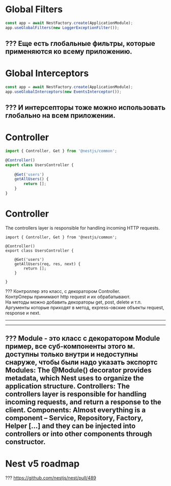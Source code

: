 
# Global Filters
```typescript
const app = await NestFactory.create(ApplicationModule);
app.useGlobalFilters(new LoggerExceptionFilter());
```
???
Еще есть глобальные фильтры, которые применяются ко всему приложению.
---

# Global Interceptors
```typescript
const app = await NestFactory.create(ApplicationModule);
app.useGlobalInterceptors(new EventsInterceptor());
```
???
И интерсепторы тоже можно использовать глобально на всем приложении.
---

# Controller
```typescript
import { Controller, Get } from '@nestjs/common';

@Controller()
export class UsersController {
	
	@Get('users')
	getAllUsers() {
		return [];
	}
}
```

# Controller
The controllers layer is responsible for handling incoming HTTP requests.
```
import { Controller, Get } from '@nestjs/common';

@Controller()
export class UsersController {
    
    @Get('users')
    getAllUsers(req, res, next) {
    	return [];
    }

}
```
???
Контроллер это класс, с декоратором Controller.  
КонтрОлеры принимают http request и их обрабатывают.  
На методы можно добавить декораторы get, post, delete и т.п.
Аргументы которые приходят в метод, express-овские объекты request, response и next.


---

---

???
Module - это класс с декоратором Module пример, все суб-компоненты этого м. доступны только внутри и недоступны снаруже, чтобы были надо указать экспортс
Modules: The @Module() decorator provides metadata, which Nest uses to organize the application structure.
Controllers: The controllers layer is responsible for handling incoming requests, and return a response to the client.
Components: Almost everything is a component – Service, Repository, Factory, Helper […] and they can be injected into controllers or into other components through constructor.
---


# Nest v5 roadmap
???
https://github.com/nestjs/nest/pull/489